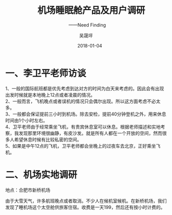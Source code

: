 ﻿---
layout:     post
title:      机场睡眠舱产品及用户调研
subtitle:   ——Need Finding
date:       2018-01-04
author:     吴晟坪
header-img: img/Material_sharing_bg.jpg
catalog: true
tags:
    - Material Sharing
---
# 一、李卫平老师访谈

1、一般的国际航班都是优先考虑到达对方的时间为白天来考虑的。因此会有出现出发时候就是本地晚上12点或者凌晨的情况。<br>
2、一般而言，飞机晚点或者误机的情况只会偶尔出现。所以这方面考虑不必太多。<br>
3、一般都会保证提前三小时到机场。除去安检，提前40分钟登机之外，用来休息时间由1个小时左右。<br>
4、卫平老师由于经常乘坐飞机，有贵宾休息室可以休息。根据老师描述和实地考察，我发现那里环境很幽静，有皮沙发。就是所有人都在一个开放的空间，然而很多人希望休息时候有比较私密的空间。<br>
5、如果是中午12点的飞机，卫平老师都会坐晚上的过夜车去北京，正好乘坐飞机。<br>

# 二、机场实地调研

地点：合肥市新桥机场

由于大雪天气，许多航班晚点或者取消。不少人在候机室候机。在新桥机场，我们发现了睡机场这个太空舱供旅客住宿。收费是一天199，然后还有按小时计费的。



